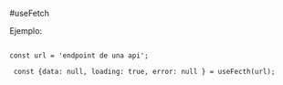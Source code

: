 #useFetch


Ejemplo:
```

const url = 'endpoint de una api';

 const {data: null, loading: true, error: null } = useFecth(url);

```

